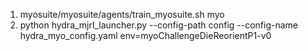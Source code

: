 1. myosuite/myosuite/agents/train_myosuite.sh myo 
2. python hydra_mjrl_launcher.py --config-path config --config-name hydra_myo_config.yaml  env=myoChallengeDieReorientP1-v0
